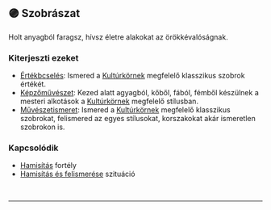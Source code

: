 ## 🟣 Szobrászat

Holt anyagból faragsz, hívsz életre alakokat az örökkévalóságnak.

### Kiterjeszti ezeket

- [Értékbcselés](../kepzettsegek.szekunder/ertekbecsles.md): Ismered a [Kultúrkörnek](../fortelyok.kiemelt/kulturkor.md) megfelelő klasszikus szobrok értékét.
- [Képzőművészet](../kepzettsegek.szekunder/kepzomuveszet.md): Kezed alatt agyagból, kőből, fából, fémből készülnek a mesteri alkotások a [Kultúrkörnek](../fortelyok.kiemelt/kulturkor.md) megfelelő stílusban.
- [Művészetismeret](../kepzettsegek.szekunder/muveszetismeret.md): Ismered a [Kultúrkörnek](../fortelyok.kiemelt/kulturkor.md) megfelelő klasszikus szobrokat, felismered az egyes stílusokat, korszakokat akár ismeretlen szobrokon is.

### Kapcsolódik

- [Hamisítás](../fortelyok.altalanos/hamisitas.md) fortély
- [Hamisítás és felismerése](../szituaciok/hamisitas_es_felismerese.md) szituáció

<br />

---

